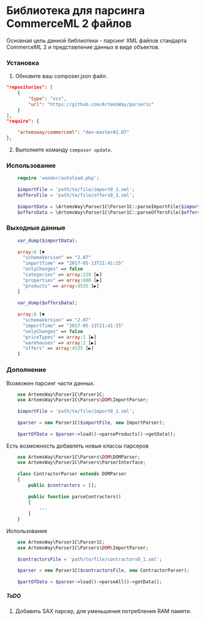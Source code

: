 # Библиотека для парсинга CommerceML 2 файлов

Основная цель данной библиотеки - парсинг XML файлов стандарта CommerceML 2
и представление данных в виде объектов.

### Установка

1. Обновите ваш composer.json файл.

```json
"repositories": [
    {
        "type": "vcs",
        "url": "https://github.com/ArtemsWay/parser1c"
    }
],
"require": {

    "artemsway/commerceml": "dev-master#2.07"
},
```

2. Выполните команду ``` composer update ```.

### Использование

```php
    require 'vendor/autoload.php';
    
    $importFile = 'path/to/file/import0_1.xml';
    $offersFile = 'path/to/file/offers0_1.xml';
    
    $importData = \ArtemsWay\Parser1C\Parser1C::parseImportFile($importFile);
    $offersData = \ArtemsWay\Parser1C\Parser1C::parseOffersFile($offersFile);
```


### Выходные данные

```php
    var_dump($importData);
    
    array:6 [▼
      "schemaVersion" => "2.07"
      "importTime" => "2017-05-13T21:41:15"
      "onlyChanges" => false
      "categories" => array:218 [▶]
      "properties" => array:608 [▶]
      "products" => array:4535 [▶]
    ]
    
    var_dump($offersData);
        
    array:6 [▼
      "schemaVersion" => "2.07"
      "importTime" => "2017-05-13T21:41:15"
      "onlyChanges" => false
      "priceTypes" => array:1 [▶]
      "warehouses" => array:2 [▶]
      "offers" => array:4535 [▶]
    ]
```

### Дополнение

Возможен парсинг части данных.

```php
    use ArtemsWay\Parser1C\Parser1C;
    use ArtemsWay\Parser1C\Parsers\DOM\ImportParser;
    
    $importFile = 'path/to/file/import0_1.xml';
    
    $parser = new Parser1C($importFile, new ImportParser);
    
    $partOfData = $parser->load()->parseProducts()->getData();
```

Есть возможность добавлять новые классы парсеров

```php
    use ArtemsWay\Parser1C\Parsers\DOM\DOMParser;
    use ArtemsWay\Parser1C\Parsers\ParserInterface;
    
    class ContractorParser extends DOMParser
    {
        public $contractors = [];
        
        public function parseContractors()
        {
            ...
        }
    }
```

Использование

```php
    use ArtemsWay\Parser1C\Parser1C;
    use ArtemsWay\Parser1C\Parsers\DOM\ImportParser;
    
    $contractorsFile = 'path/to/file/contractors0_1.xml';
    
    $parser = new Parser1C($contractorsFile, new ContractorParser);
    
    $partOfData = $parser->load()->parseAll()->getData();
```

##### ToDO
1. Добавить SAX парсер, для уменьшения потребления RAM памяти.
